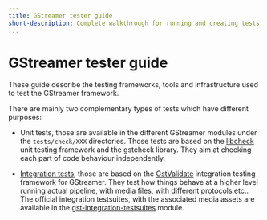 ```yaml
---
title: GStreamer tester guide
short-description: Complete walkthrough for running and creating tests for GStreamer
...
```


# GStreamer tester guide

These guide describe the testing frameworks, tools and infrastructure used
to test the GStreamer framework.

There are mainly two complementary types of tests which have different purposes:

 * Unit tests, those are available in the different GStreamer modules under the
 `tests/check/XXX` directories. Those tests are based on the [libcheck] unit
 testing framework and the gstcheck library. They aim at checking each part of
 code behaviour independently.

 * [Integration tests](testing/integration-tests.md), those are based
 on the [GstValidate] integration testing framework for GStreamer. They test how
 things behave at a higher level running actual pipeline, with media files, with
 different protocols etc.. The official integration testsuites, with the
 associated media assets are available in the [gst-integration-testsuites]
 module.

[libcheck]: https://libcheck.github.io/check/
[gstvalidate]: https://cgit.freedesktop.org/gstreamer/gst-devtools/tree/validate
[gst-integration-testsuites]: https://cgit.freedesktop.org/gstreamer/gst-integration-testsuites
